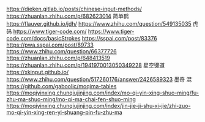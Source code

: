 
https://dieken.gitlab.io/posts/chinese-input-methods/
https://zhuanlan.zhihu.com/p/682623014
  简单鹤
       https://flauver.github.io/jdh/
       https://www.zhihu.com/question/549135035
  虎码
       https://www.tiger-code.com/
       https://www.tiger-code.com/docs/basicStrokes
       https://sspai.com/post/83376
       https://pwa.sspai.com/post/89733
       https://www.zhihu.com/question/66377726
       https://zhuanlan.zhihu.com/p/648413519
       https://zhuanlan.zhihu.com/p/1941970013050349228
  星空键道 
       https://xkinput.github.io/
       https://www.zhihu.com/question/517260176/answer/2426589323
  墨奇 混
       https://github.com/gaboolic/moqima-tables
       https://moqiyinxing.chunqiujinjing.com/index/mo-qi-yin-xing-shuo-ming/fu-zhu-ma-shuo-ming/mo-qi-ma-chai-fen-shuo-ming
       https://moqiyinxing.chunqiujinjing.com/index/jin-jie-ji-shu-xi-jie/zhi-zuo-mo-qi-yin-xing-ren-yi-shuang-pin-fu-zhu-ma